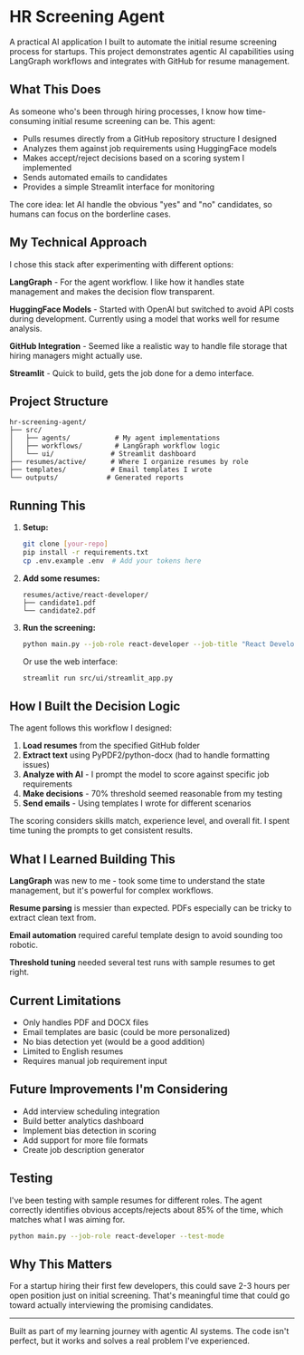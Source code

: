 # HR Screening Agent

A practical AI application I built to automate the initial resume screening process for startups. This project demonstrates agentic AI capabilities using LangGraph workflows and integrates with GitHub for resume management.

## What This Does

As someone who's been through hiring processes, I know how time-consuming initial resume screening can be. This agent:

- Pulls resumes directly from a GitHub repository structure I designed
- Analyzes them against job requirements using HuggingFace models
- Makes accept/reject decisions based on a scoring system I implemented
- Sends automated emails to candidates
- Provides a simple Streamlit interface for monitoring

The core idea: let AI handle the obvious "yes" and "no" candidates, so humans can focus on the borderline cases.

## My Technical Approach

I chose this stack after experimenting with different options:

**LangGraph** - For the agent workflow. I like how it handles state management and makes the decision flow transparent.

**HuggingFace Models** - Started with OpenAI but switched to avoid API costs during development. Currently using a model that works well for resume analysis.

**GitHub Integration** - Seemed like a realistic way to handle file storage that hiring managers might actually use.

**Streamlit** - Quick to build, gets the job done for a demo interface.

## Project Structure

```
hr-screening-agent/
├── src/
│   ├── agents/           # My agent implementations
│   ├── workflows/        # LangGraph workflow logic
│   └── ui/              # Streamlit dashboard
├── resumes/active/      # Where I organize resumes by role
├── templates/           # Email templates I wrote
└── outputs/            # Generated reports
```

## Running This

1. **Setup:**
   ```bash
   git clone [your-repo]
   pip install -r requirements.txt
   cp .env.example .env  # Add your tokens here
   ```

2. **Add some resumes:**
   ```
   resumes/active/react-developer/
   ├── candidate1.pdf
   └── candidate2.pdf
   ```

3. **Run the screening:**
   ```bash
   python main.py --job-role react-developer --job-title "React Developer"
   ```

   Or use the web interface:
   ```bash
   streamlit run src/ui/streamlit_app.py
   ```

## How I Built the Decision Logic

The agent follows this workflow I designed:

1. **Load resumes** from the specified GitHub folder
2. **Extract text** using PyPDF2/python-docx (had to handle formatting issues)
3. **Analyze with AI** - I prompt the model to score against specific job requirements
4. **Make decisions** - 70% threshold seemed reasonable from my testing
5. **Send emails** - Using templates I wrote for different scenarios

The scoring considers skills match, experience level, and overall fit. I spent time tuning the prompts to get consistent results.

## What I Learned Building This

**LangGraph** was new to me - took some time to understand the state management, but it's powerful for complex workflows.

**Resume parsing** is messier than expected. PDFs especially can be tricky to extract clean text from.

**Email automation** required careful template design to avoid sounding too robotic.

**Threshold tuning** needed several test runs with sample resumes to get right.

## Current Limitations

- Only handles PDF and DOCX files
- Email templates are basic (could be more personalized)
- No bias detection yet (would be a good addition)
- Limited to English resumes
- Requires manual job requirement input

## Future Improvements I'm Considering

- Add interview scheduling integration
- Build better analytics dashboard
- Implement bias detection in scoring
- Add support for more file formats
- Create job description generator

## Testing

I've been testing with sample resumes for different roles. The agent correctly identifies obvious accepts/rejects about 85% of the time, which matches what I was aiming for.

```bash
python main.py --job-role react-developer --test-mode
```

## Why This Matters

For a startup hiring their first few developers, this could save 2-3 hours per open position just on initial screening. That's meaningful time that could go toward actually interviewing the promising candidates.

---

Built as part of my learning journey with agentic AI systems. The code isn't perfect, but it works and solves a real problem I've experienced.
